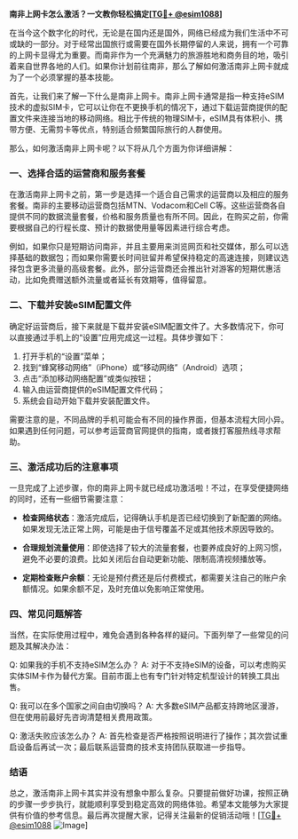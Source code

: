 **南非上网卡怎么激活？一文教你轻松搞定[[TG💪+ @esim1088](https://t.me/s/esim1088)]**

在当今这个数字化的时代，无论是在国内还是国外，网络已经成为我们生活中不可或缺的一部分。对于经常出国旅行或需要在国外长期停留的人来说，拥有一个可靠的上网卡显得尤为重要。而南非作为一个充满魅力的旅游胜地和商务目的地，吸引着来自世界各地的人们。如果你计划前往南非，那么了解如何激活南非上网卡就成为了一个必须掌握的基本技能。

首先，让我们来了解一下什么是南非上网卡。南非上网卡通常是指一种支持eSIM技术的虚拟SIM卡，它可以让你在不更换手机的情况下，通过下载运营商提供的配置文件来连接当地的移动网络。相比于传统的物理SIM卡，eSIM具有体积小、携带方便、无需剪卡等优点，特别适合频繁国际旅行的人群使用。

那么，如何激活南非上网卡呢？以下将从几个方面为你详细讲解：

### 一、选择合适的运营商和服务套餐

在激活南非上网卡之前，第一步是选择一个适合自己需求的运营商以及相应的服务套餐。南非的主要移动运营商包括MTN、Vodacom和Cell C等。这些运营商各自提供不同的数据流量套餐，价格和服务质量也有所不同。因此，在购买之前，你需要根据自己的行程长度、预计的数据使用量等因素进行综合考虑。

例如，如果你只是短期访问南非，并且主要用来浏览网页和社交媒体，那么可以选择基础的数据包；而如果你需要长时间驻留并希望保持稳定的高速连接，则建议选择包含更多流量的高级套餐。此外，部分运营商还会推出针对游客的短期优惠活动，比如免费赠送额外流量或者延长有效期等，值得留意。

### 二、下载并安装eSIM配置文件

确定好运营商后，接下来就是下载并安装eSIM配置文件了。大多数情况下，你可以直接通过手机上的“设置”应用完成这一过程。具体步骤如下：

1. 打开手机的“设置”菜单；
2. 找到“蜂窝移动网络”（iPhone）或“移动网络”（Android）选项；
3. 点击“添加移动网络配置”或类似按钮；
4. 输入由运营商提供的eSIM配置文件代码；
5. 系统会自动开始下载并安装配置文件。

需要注意的是，不同品牌的手机可能会有不同的操作界面，但基本流程大同小异。如果遇到任何问题，可以参考运营商官网提供的指南，或者拨打客服热线寻求帮助。

### 三、激活成功后的注意事项

一旦完成了上述步骤，你的南非上网卡就已经成功激活啦！不过，在享受便捷网络的同时，还有一些细节需要注意：

- **检查网络状态**：激活完成后，记得确认手机是否已经切换到了新配置的网络。如果发现无法正常上网，可能是由于信号覆盖不足或其他技术原因导致的。
  
- **合理规划流量使用**：即使选择了较大的流量套餐，也要养成良好的上网习惯，避免不必要的浪费。比如关闭后台自动更新功能、限制高清视频播放等。

- **定期检查账户余额**：无论是预付费还是后付费模式，都需要关注自己的账户余额情况。如果余额不足，及时充值以免影响正常使用。

### 四、常见问题解答

当然，在实际使用过程中，难免会遇到各种各样的疑问。下面列举了一些常见的问题及其解决办法：

Q: 如果我的手机不支持eSIM怎么办？
A: 对于不支持eSIM的设备，可以考虑购买实体SIM卡作为替代方案。目前市面上也有专门针对特定机型设计的转换工具出售。

Q: 我可以在多个国家之间自由切换吗？
A: 大多数eSIM产品都支持跨地区漫游，但在使用前最好先咨询清楚相关费用政策。

Q: 激活失败应该怎么办？
A: 首先检查是否严格按照说明进行了操作；其次尝试重启设备后再试一次；最后联系运营商的技术支持团队获取进一步指导。

### 结语

总之，激活南非上网卡其实并没有想象中那么复杂。只要提前做好功课，按照正确的步骤一步步执行，就能顺利享受到稳定高效的网络体验。希望本文能够为大家提供有价值的参考信息。最后再次提醒大家，记得关注最新的促销活动哦！[[TG💪+ @esim1088](https://t.me/s/esim1088) ![Image](https://i.postimg.cc/4NQfJmqS/Snipaste-2025-05-13-00-14-12.png)]